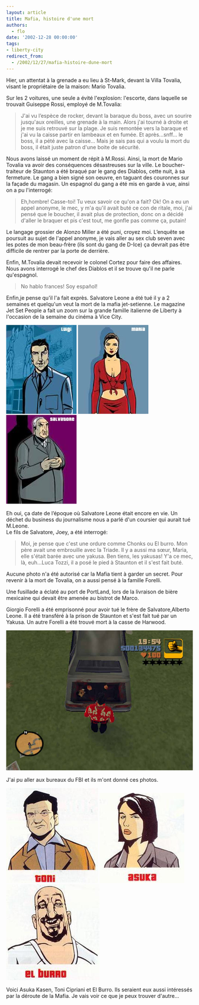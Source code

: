 ```yaml
---
layout: article
title: Mafia, histoire d'une mort
authors:
  - flo
date: '2002-12-28 00:00:00'
tags:
- liberty-city
redirect_from:
  - /2002/12/27/mafia-histoire-dune-mort
---
```


Hier, un attentat à la grenade a eu lieu à St-Mark, devant la Villa Tovalia, visant le propriétaire de la maison: Mario Tovalia.

Sur les 2 voitures, une seule a évité l'explosion: l'escorte, dans laquelle se trouvait Guiseppe Rossi, employé de M.Tovalia:

> J'ai vu l’espèce de rocker, devant la baraque du boss, avec un sourire jusqu'aux oreilles, une grenade à la main. Alors j'ai tourné à droite et je me suis retrouvé sur la plage. Je suis remontée vers la baraque et j'ai vu la caisse partir en lambeaux et en fumée. Et après...snff... le boss, il a pété avec la caisse... Mais je sais pas qui a voulu la mort du boss, il était juste patron d'une boite de sécurité.

Nous avons laissé un moment de répit à M.Rossi. Ainsi, la mort de Mario Tovalia va avoir des conséquences désastreuses sur la ville. Le boucher-traiteur de Staunton a été braqué par le gang des Diablos, cette nuit, à sa fermeture. Le gang a bien signé son oeuvre, en taguant des couronnes sur la façade du magasin. Un espagnol du gang a été mis en garde à vue, ainsi on a pu l'interrogé:

> Eh,hombre! Casse-toi! Tu veux savoir ce qu'on a fait? Ok! On a eu un appel anonyme, le mec, y m'a qu'il avait buté ce con de ritale, moi, j'ai pensé que le boucher, il avait plus de protection, donc on a décidé d'aller le braquer et pis c'est tout, me gonfle pas comme ça, putain!

Le langage grossier de Alonzo Miller a été puni, croyez moi. L’enquête se poursuit au sujet de l'appel anonyme, je vais aller au sex club seven avec les potes de mon beau-frère (ils sont du gang de D-Ice) ça devrait pas être difficile de rentrer par la porte de derrière.

Enfin, M.Tovalia devait recevoir le colonel Cortez pour faire des affaires. Nous avons interrogé le chef des Diablos et il se trouve qu'il ne parle qu'espagnol.

> No hablo frances! Soy español!

Enfin,je pense qu'il l'a fait exprès. Salvatore Leone a été tué il y a 2 semaines et quelqu'un veut la mort de la mafia jet-setienne. Le magazine Jet Set People a fait un zoom sur la grande famille italienne de Liberty à l'occasion de la semaine du cinéma à Vice City.

![](/content/images/v1/user25/luigi.jpg)
![](/content/images/v1/user25/maria.jpg)
![](/content/images/v1/user25/salvatore.jpg)

Eh oui, ça date de l’époque où Salvatore Leone était encore en vie. Un déchet du business du journalisme nous a parlé d'un coursier qui aurait tué M.Leone.  
Le fils de Salvatore, Joey, a été interrogé:

> Moi, je pense que c'est une ordure comme Chonks ou El burro. Mon père avait une embrouille avec la Triade. Il y a aussi ma sœur, Maria, elle s'était barée avec une yakusa. Ben tiens, les yakusas! Y'a ce mec, là, euh...Luca Tozzi, il a posé le pied à Staunton et il s'est fait buté.

Aucune photo n'a été autorisé car la Mafia tient à garder un secret. Pour revenir à la mort de Tovalia, on a aussi pensé à la famille Forelli.

Une fusillade a éclaté au port de PortLand, lors de la livraison de bière mexicaine qui devait être amenée au bistrot de Marco.

Giorgio Forelli a été emprisonné pour avoir tué le frère de Salvatore,Alberto Leone. Il a été transféré à la prison de Staunton et s'est fait tué par un Yakusa. Un autre Forelli a été trouvé mort à la casse de Harwood.

![](/content/images/v1/user25/forelli.jpg)

J'ai pu aller aux bureaux du FBI et ils m'ont donné ces photos.

![](/content/images/v1/user25/toni.jpg)
![](/content/images/v1/user25/asuka.jpg)
![](/content/images/v1/user25/elburro.jpg)

Voici Asuka Kasen, Toni Cipriani et El Burro. Ils seraient eux aussi intéressés par la déroute de la Mafia. Je vais voir ce que je peux trouver d'autre...